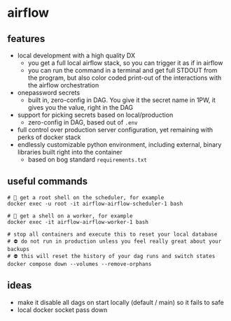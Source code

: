 # airflow

## features
* local development with a high quality DX
  * you get a full local airflow stack, so you can trigger it as if in airflow
  * you can run the command in a terminal and get full STDOUT from the program, but also color coded print-out of the interactions with the airflow orchestration
* onepassword secrets
  * built in, zero-config in DAG. You give it the secret name in 1PW, it gives you the value, right in the DAG
* support for picking secrets based on local/production
  * zero-config in DAG, based out of `.env`
* full control over production server configuration, yet remaining with perks of docker stack
* endlessly customizable python environment, including external, binary libraries built right into the container
  * based on bog standard `requirements.txt`

## useful commands
```
# 🐚 get a root shell on the scheduler, for example
docker exec -u root -it airflow-airflow-scheduler-1 bash
```

```
# 🐚 get a shell on a worker, for example
docker exec -it airflow-airflow-worker-1 bash
```

```
# stop all containers and execute this to reset your local database
# ⛔️ do not run in production unless you feel really great about your backups
# ⛔️ this will reset the history of your dag runs and switch states
docker compose down --volumes --remove-orphans
```

## ideas
* make it disable all dags on start locally (default / main) so it fails to safe
* local docker socket pass down

